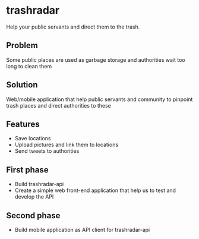 # trashradar
Help your public servants and direct them to the trash.

## Problem
Some public places are used as garbage storage and authorities wait too long to clean them

## Solution
Web/mobile application that help public servants and community to pinpoint trash places and direct authorities to these

## Features
- Save locations
- Upload pictures and link them to locations
- Send tweets to authorities

## First phase
- Build trashradar-api
- Create a simple web front-end application that help us to test and develop the API

## Second phase
- Build mobile application as API client for trashradar-api
